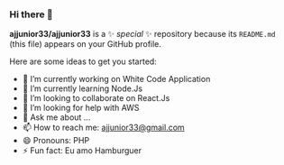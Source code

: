 ### Hi there 👋


**ajjunior33/ajjunior33** is a ✨ _special_ ✨ repository because its `README.md` (this file) appears on your GitHub profile.

Here are some ideas to get you started:

- 🔭 I’m currently working on White Code Application
- 🌱 I’m currently learning Node.Js
- 👯 I’m looking to collaborate on React.Js
- 🤔 I’m looking for help with AWS
- 💬 Ask me about ...
- 📫 How to reach me: ajjunior33@gmail.com
- 😄 Pronouns: PHP
- ⚡ Fun fact: Eu amo Hamburguer

